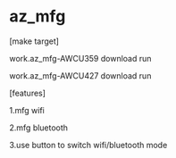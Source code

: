 # az_mfg

[make target]

work.az_mfg-AWCU359 download run

work.az_mfg-AWCU427 download run


[features]

1.mfg wifi

2.mfg bluetooth

3.use button to switch wifi/bluetooth mode

